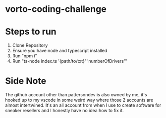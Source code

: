 # vorto-coding-challenge

# Steps to run
1. Clone Repository
2. Ensure you have node and typescript installed
3. Run "npm i"
4. Run "ts-node index.ts '{path/to/txt}' 'numberOfDrivers'"

# Side Note
The github account other than pattersondev is also owned by me, it's hooked up to my vscode in some weird way where those 2 accounts are almost intertwined. It's an all account from when I use to create software for sneaker resellers and I honestly have no idea how to fix it.
